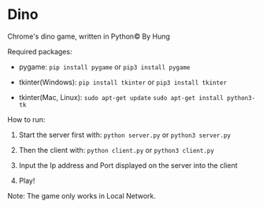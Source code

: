 # Dino
Chrome's dino game, written in Python©
By Hung

Required packages:
  - pygame:
    `pip install pygame`
 or `pip3 install pygame`
 
  - tkinter(Windows):
    `pip install tkinter`
 or `pip3 install tkinter`
 
  - tkinter(Mac, Linux):
    `sudo apt-get update`
    `sudo apt-get install python3-tk`
    
How to run:
  1. Start the server first with:
      `python server.py`
   or `python3 server.py`
 
  2. Then the client with:
      `python client.py`
   or `python3 client.py`
 
  3. Input the Ip address and Port displayed on the server into the client
  
  4. Play!
  
Note: The game only works in Local Network.
